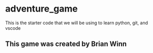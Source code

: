 # adventure_game
This is the starter code that we will be using to learn python, git, and vscode

## This game was created by Brian Winn